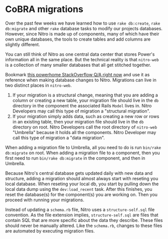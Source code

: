 # CoBRA migrations

Over the past few weeks we have learned how to use `rake db:create`, `rake db:migrate` and other `rake` database tasks to modify our projects databases. However, since Nitro is made up of components, many of which have their own unique databases, the tools to create tables and add columns are slightly different.

You can still think of Nitro as one central data center that stores Power's information all in the same place. But the technical reality is that `nitro-web` is a collection of many smaller databases that all get stitched together.

Bookmark [this powerhome StackOverflow Q/A right now](https://stackoverflow.com/c/powerhome/questions/114) and use it as reference when making database changes to Nitro. Migrations can live in two distinct places in `nitro-web`.

1. If your migration is a structural change, meaning that you are adding a column or creating a new table, your migration file should live in the `db` directory in the component the associated Rails `Model` lives in. Nitro Developers may call this type of migration a "structural migration".
1. If your migration simply adds data, such as creating a new row or rows in an existing table, then your migration file should live in the `db` directory on root. Nitro Developers call the root directory of `nitro-web` "Umbrella" because it holds all the components. Nitro Developer may call this type of migration a "data migration".

When adding a migration file to Umbrella, all you need to do is run `bin/rake db:migrate` on root. When adding a migration file to a component, then you first need to run `bin/rake db:migrate` in the component, and then in Umbrella.

Because Nitro's central database gets updated daily with new data and structure, adding a migration should almost always start with reseting you local database. When reseting your local db, you start by pulling down the local data dump using the `dev:load_recent` task. After this finishes, you reset the database(s) for the component(s) you are working on. Then you proceed with running your migrations.

Instead of updating a `schema.rb` file, Nitro uses a `structure-self.sql` file convention. As the file extension implies, `structure-self.sql` are files that contain SQL that are more specific about the data they describe. These files should never be manually altered. Like the `schema.rb`, changes to these files are automated by executing migration files.
